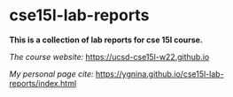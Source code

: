 # cse15l-lab-reports

**This is a collection of lab reports for cse 15l course.** 

*The course website:*
https://ucsd-cse15l-w22.github.io

*My personal page cite:*
https://ygnina.github.io/cse15l-lab-reports/index.html
